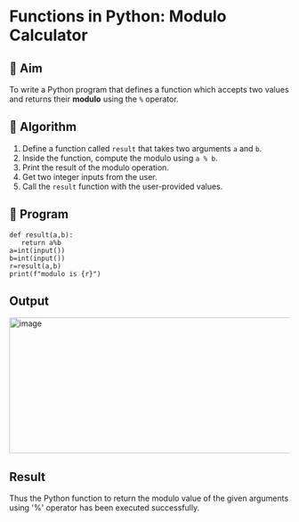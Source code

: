 # Functions in Python: Modulo Calculator

## 🎯 Aim
To write a Python program that defines a function which accepts two values and returns their **modulo** using the `%` operator.

## 🧠 Algorithm
1. Define a function called `result` that takes two arguments `a` and `b`.
2. Inside the function, compute the modulo using `a % b`.
3. Print the result of the modulo operation.
4. Get two integer inputs from the user.
5. Call the `result` function with the user-provided values.

## 🧾 Program
 ~~~
def result(a,b):
    return a%b
a=int(input())
b=int(input())
r=result(a,b)
print(f"modulo is {r}")
~~~

## Output
<img width="533" height="244" alt="image" src="https://github.com/user-attachments/assets/1484d66f-cb00-40c5-aa6f-b837570899cf" />


## Result
Thus the Python function to return the modulo value of the given arguments using '%' operator has been executed successfully.
